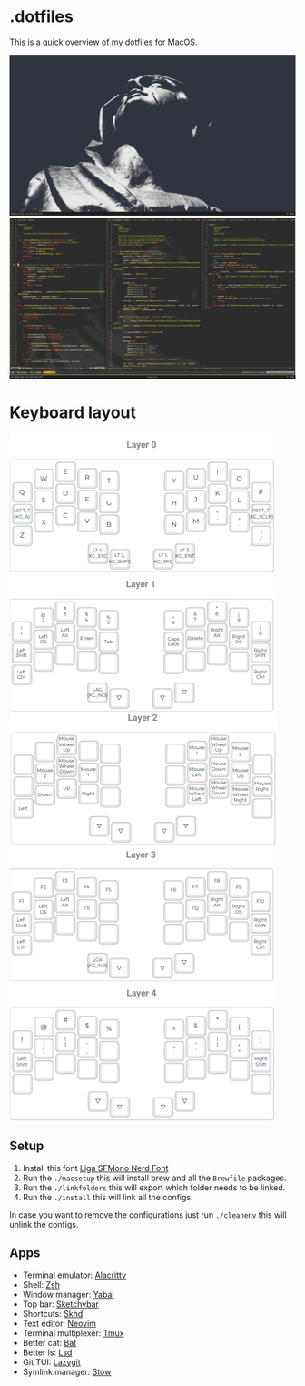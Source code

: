 # .dotfiles

This is a quick overview of my dotfiles for MacOS.

![empty desktop](screenshots/screenshot-empty-desktop.png)
![nvim](screenshots/screenshot-nvim-splits.png)

# Keyboard layout

![layer 0](screenshots/layer_0.PNG)
![layer 1](screenshots/layer_1.PNG)
![layer 2](screenshots/layer_2.PNG)
![layer 3](screenshots/layer_3.PNG)
![layer 4](screenshots/layer_4.PNG)

## Setup

1. Install this font [Liga SFMono Nerd Font](https://github.com/epk/SF-Mono-Nerd-Font)
2. Run the `./macsetup` this will install brew and all the `Brewfile` packages.
3. Run the `./linkfolders` this will export which folder needs to be linked.
4. Run the `./install` this will link all the configs.

In case you want to remove the configurations just run `./cleanenv` this will unlink the configs.

## Apps

- Terminal emulator: [Alacritty](https://github.com/alacritty/alacritty)
- Shell: [Zsh](https://ohmyz.sh/)
- Window manager: [Yabai](https://github.com/koekeishiya/yabai)
- Top bar: [Sketchybar](https://github.com/FelixKratz/SketchyBar)
- Shortcuts: [Skhd](https://github.com/koekeishiya/skhd)
- Text editor: [Neovim](https://neovim.io/)
- Terminal multiplexer: [Tmux](https://github.com/tmux/tmux)
- Better cat: [Bat](https://github.com/sharkdp/bat)
- Better ls: [Lsd](https://github.com/Peltoche/lsd)
- Git TUI: [Lazygit](https://github.com/jesseduffield/lazygit)
- Symlink manager: [Stow](https://www.gnu.org/software/stow/)

